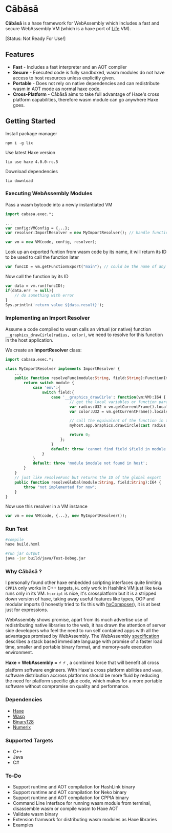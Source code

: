 # Cābāsā
**Cābāsā** is a haxe framework for WebAssembly which includes a fast and secure WebAssembly VM (which is a haxe port of [Life](https://github.com/perlin-network/life) VM).

[Status: Not Ready For Use!]

## Features
- **Fast** - Includes a fast interpreter and an AOT compiler
- **Secure** - Executed code is fully sandboxed, wasm modules do not have access to host resources unless explicitly given.
- **Portable** - Does not rely on native dependencies and can redistribute wasm in AOT mode as normal haxe code.
- **Cross-Platform** - Cābāsā aims to take full advantage of Haxe's cross platform capabilities, therefore wasm module can go anywhere Haxe goes.

## Getting Started
Install package manager
```
npm i -g lix
``` 
Use latest Haxe version
```
lix use haxe 4.0.0-rc.5
```
Download dependencies 
```
lix download
```

### Executing WebAssembly Modules
Pass a wasm bytcode into a newly instantiated VM
```hx
import cabasa.exec.*;

...
var config:VMConfig = {...};
var resolver:ImportResolver = new MyImportResolver(); // handle function and global imports

var vm = new VM(code, config, resolver);
```
Look up an exported funtion from wasm code by its name, it will return its ID to be used to call the function later
```hx
var funcID = vm.getFunctionExport("main"); // could be the name of any exported function
```
Now call the function by its ID 
```hx
var data = vm.run(funcID);
if(data.err != null){
    // do something with error
}
Sys.println('return value ${data.result}');
``` 
### Implementing an Import Resolver
Assume a code compiled to wasm calls an virtual (or native) function `__graphics_drawCirle(radius, color)`, we need to resolve for this function in the host application. 

We create an **ImportResolver** class:
```hx
import cabasa.exec.*;

class MyImportResolver implements ImportResolver {
    ...
    public function resolveFunc(module:String, field:String):FunctionImport {
        return switch module {
            case 'env':{
                switch field:{
                    case '__graphics_drawCirle': function(vm:VM):I64 {
                            // get the local variables or function params
                            var radius:U32 = vm.getCurrentFrame().locals[0]; 
                            var color:U32 = vm.getCurrentFrame().locals[1]; 

                            // call the equivalent of the function in the host app
                            myhost.app.Graphics.drawCircle(cast radius, cast color); 

                            return 0;
                        };
                    }
                    default: throw 'cannot find field $field in module $module';
                }
            }
            default: throw 'module $module not found in host';
        }
    }
    // just like resolveFunc but returns the ID of the global export
    public function resolveGlobal(module:String, field:String):I64 {
        throw "not implemented for now"; 
    }
}
```
Now use this resolver in a VM instance
```hx
var vm = new VM(code, {...}, new MyImportResolver());
```

### Run Test 
```sh
#compile
haxe build.hxml

#run jar output
java -jar build/java/Test-Debug.jar
```

### Why Cābāsā ? 
I personally found other haxe embedded scripting interfaces quite limiting. `CPPIA` only works in C++ targets, `HL` only work in Hashlink VM just like `Neko` runs only in its VM. `hscript` is nice, it's crossplatform but it is a stripped down version of haxe, taking away useful features like types, OOP and modular imports (I honestly tried to fix this with [hxComposer](https://github.com/darmie/hxComposer)), it is at best just for expressions.

WebAssembly shows promise, apart from its much advertise use of redistributing native libraries to the web, it has drawn the attention of server side developers who feel the need to run self contained apps with all the advantages promised by WebAssembly. The WebAssembly [specification](https://webassembly.org) describes a stack based immediate language with promise of a faster load time, smaller and portable binary format, and memory-safe execution environment.

**Haxe + WebAssembly =** :zap: :zap: , a combined force that will benefit all cross platform software engineers. With Haxe's cross platform abilities and `wasm`, software distribution accross platforms should be more fluid by reducing the need for platform specific glue code, which makes for a more portable software without compromise on quality and performance.


### Dependencies

 * [Haxe](https://haxe.org/)
 * [Wasp](https://github.com/darmie/wasp)
 * [Binary128](https://github.com/darmie/binary128)
 * [Numerix](https://github.com/darmie/numerix)


### Supported Targets
- C++
- Java
- C#


### To-Do
- Support runtime and AOT compilation for HashLink binary 
- Support runtime and AOT compilation for Neko binary
- Support runtime and AOT compilation for CPPIA binary
- Command Line Interface for running wasm module from terminal, disassemble wasm or compile wasm to Haxe AOT
- Validate wasm binary
- Extension framwork for distributing wasm modules as Haxe libraries
- Examples
